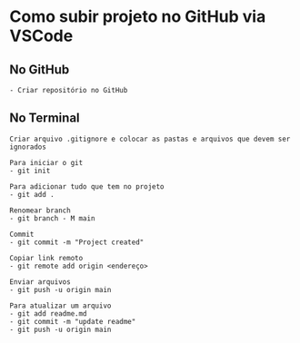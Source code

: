 # Como subir projeto no GitHub via VSCode

## No GitHub
    - Criar repositório no GitHub

## No Terminal

    Criar arquivo .gitignore e colocar as pastas e arquivos que devem ser ignorados

    Para iniciar o git
    - git init 

    Para adicionar tudo que tem no projeto
    - git add .

    Renomear branch
    - git branch - M main

    Commit
    - git commit -m "Project created"

    Copiar link remoto
    - git remote add origin <endereço>

    Enviar arquivos
    - git push -u origin main

    Para atualizar um arquivo
    - git add readme.md
    - git commit -m "update readme"
    - git push -u origin main
